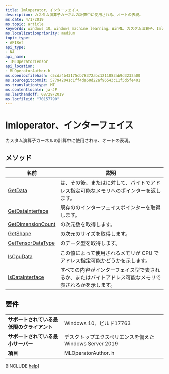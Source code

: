 ```yaml
---
title: Imloperator、インターフェイス
description: カスタム演算子カーネルの計算中に使用される、オートの表現。
ms.date: 4/1/2019
ms.topic: article
keywords: windows 10、windows machine learning、WinML、カスタム演算子、Imloperator、
ms.localizationpriority: medium
topic_type:
- APIRef
api_type:
- NA
api_name:
- IMLOperatorTensor
api_location:
- MLOperatorAuthor.h
ms.openlocfilehash: c5cda4b43175cb78372abc1211083ab9d3232a00
ms.sourcegitcommit: 577942041c1ff4da60d22af96543c11f5d5fe401
ms.translationtype: MT
ms.contentlocale: ja-JP
ms.lasthandoff: 08/29/2019
ms.locfileid: "70157790"
---
```

# <a name="imloperatortensor-interface"></a>Imloperator、インターフェイス

カスタム演算子カーネルの計算中に使用される、オートの表現。

## <a name="methods"></a>メソッド

| 名前 | 説明 |
|------|-------------|
| [GetData](IMLOperatorTensor_GetData.md) | は、その後、またはに対して、バイトでアドレス指定可能なメモリへのポインターを返します。 |
| [GetDataInterface](IMLOperatorTensor_GetDataInterface.md) | 既存ののインターフェイスポインターを取得します。 |
| [GetDimensionCount](IMLOperatorTensor_GetDimensionCount.md) | の次元数を取得します。 |
| [GetShape](IMLOperatorTensor_GetShape.md) | の次元のサイズを取得します。 |
| [GetTensorDataType](IMLOperatorTensor_GetTensorDataType.md) | のデータ型を取得します。 |
| [IsCpuData](IMLOperatorTensor_IsCpuData.md) | この値によって使用されるメモリが CPU でアドレス指定可能かどうかを示します。 |
| [IsDataInterface](IMLOperatorTensor_IsDataInterface.md) | すべての内容がインターフェイス型で表されるか、またはバイトアドレス可能なメモリで表されるかを示します。 |

## <a name="requirements"></a>要件

| | |
|-|-|
| **サポートされている最低限のクライアント** | Windows 10、ビルド17763 |
| **サポートされている最小サーバー** | デスクトップエクスペリエンスを備えた Windows Server 2019 |
| **項目** | MLOperatorAuthor. h |

[!INCLUDE [help](../../includes/get-help.md)]
